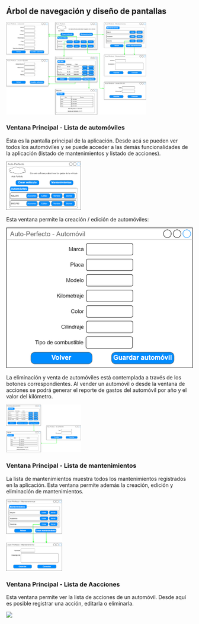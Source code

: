 <br>

## Árbol de navegación y diseño de pantallas

<img src="./../../assets/images/proyecto/autoperfecto/arbol_navegacion.png" width="75%"> 


### Ventana Principal - Lista de automóviles

Esta es la pantalla principal de la aplicación. Desde acá se pueden ver todos los automóviles y se puede acceder a las demás funcionalidades de la aplicación (listado de mantenimientos y listado de acciones).

<img src="./../../assets/images/proyecto/autoperfecto/lista_automoviles.png" width="40%"> 

Esta ventana permite la creación / edición de automóviles:

<img src="./../../assets/images/proyecto/autoperfecto/crear_editar_competidor.png">

La eliminación y venta de automóviles está contemplada a través de los botones correspondientes. Al vender un automóvil o desde la ventana de acciones se podrá generar el reporte de gastos del automóvil por año y el valor del kilómetro.

<img src="./../../assets/images/proyecto/autoperfecto/reporte_gastos.png" width="40%"> 

### Ventana Principal - Lista de mantenimientos

La lista de mantenimientos muestra todos los mantenimientos registrados en la aplicación. Esta ventana permite además la creación, edición y eliminación de mantenimientos.

<img src="./../../assets/images/proyecto/autoperfecto/mantenimientos.png" width="30%">

### Ventana Principal - Lista de Aacciones

Esta ventana permite ver la lista de acciones de un automóvil. Desde aquí es posible registrar una acción, editarla o eliminarla.

<img src="./../../assets/images/proyecto/apuestas/acciones.png" width="40%"> 

